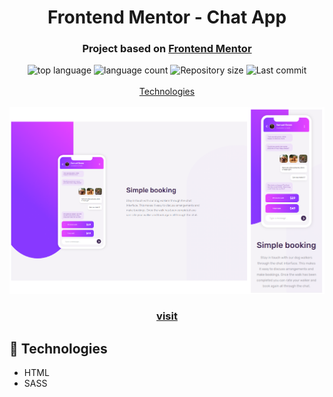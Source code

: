 <h1 align="center">
  Frontend Mentor - Chat App
</h1>

<h3 align="center">
<strong>Project based on <a href="https://www.frontendmentor.io/challenges/chat-app-css-illustration-O5auMkFqY" target="_blank">Frontend Mentor</a></strong>
</h3>

<p align="center">

  <img alt="top language" src="https://img.shields.io/github/languages/top/rafashiga/frontendmentor-chat-app?style=flat-square">
  <img alt="language count" src="https://img.shields.io/github/languages/count/rafashiga/frontendmentor-chat-app?style=flat-square">
  <img alt="Repository size" src="https://img.shields.io/github/repo-size/rafashiga/frontendmentor-chat-app?style=flat-square">
  <img alt="Last commit" src="https://img.shields.io/github/last-commit/rafashiga/frontendmentor-chat-app?style=flat-square">
  <br>
  <br>
  <a href="#space_invader-technologies">Technologies</a>
  <br>
  <br>
  <img src="./images/website.png">
  <br>
  <h3 align="center">
    <strong>
      <a href="https://shiga-chat-app.netlify.app/" target="_blank">
        visit
      </a>
    </strong>
  </h3>
</p>

## :space_invader: Technologies

- HTML
- SASS
